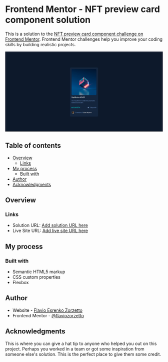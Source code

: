 # Frontend Mentor - NFT preview card component solution

This is a solution to the [NFT preview card component challenge on Frontend Mentor](https://www.frontendmentor.io/challenges/nft-preview-card-component-SbdUL_w0U). Frontend Mentor challenges help you improve your coding skills by building realistic projects. 

![Design preview for the NFT preview card component coding challenge](./design/Screenshot.png)

## Table of contents

- [Overview](#overview)
  - [Links](#links)
- [My process](#my-process)
  - [Built with](#built-with)
- [Author](#author)
- [Acknowledgments](#acknowledgments)

## Overview

### Links

- Solution URL: [Add solution URL here](https://www.frontendmentor.io/challenges/nft-preview-card-component-SbdUL_w0U)
- Live Site URL: [Add live site URL here](https://flaviozorzetto.github.io/nft-preview-card-component/)

## My process

### Built with

- Semantic HTML5 markup
- CSS custom properties
- Flexbox

## Author

- Website - [Flavio Esrenko Zorzetto](https://www.your-site.com)
- Frontend Mentor - [@flaviozorzetto](https://www.frontendmentor.io/profile/flaviozorzetto)

## Acknowledgments

This is where you can give a hat tip to anyone who helped you out on this project. Perhaps you worked in a team or got some inspiration from someone else's solution. This is the perfect place to give them some credit.
